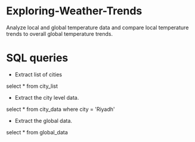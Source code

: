 # Exploring-Weather-Trends
Analyze local and global temperature data and compare local temperature trends to overall global temperature trends.

# SQL queries
* Extract list of cities

select * from city_list


* Extract the city level data.

select * from city_data where city = 'Riyadh'



* Extract the global data.

select * from global_data

